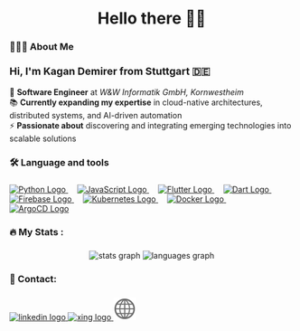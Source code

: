 <h1 align="center">Hello there 👋🏽</h1>

<h3 align="left">👨🏽‍💻  About Me</h3>

###

<p>
  <strong style="font-size: 18px;">Hi, I'm Kagan Demirer from Stuttgart 🇩🇪</strong><br><br>
  🔭 <strong>Software Engineer</strong> at <em>W&W Informatik GmbH, Kornwestheim</em><br>
  📚 <strong>Currently expanding my expertise</strong> in <span>cloud-native architectures, distributed systems, and AI-driven automation</span><br>
  ⚡ <strong>Passionate about</strong> discovering and integrating emerging technologies into scalable solutions<br>
</p>

###

<h3 align="left">🛠 Language and tools</h3>

###

<div align="left">
  <a href="https://www.python.org/" target="_blank">
    <img src="https://cdn.jsdelivr.net/gh/devicons/devicon/icons/python/python-original.svg" height="40" alt="Python Logo" />
  </a>
  <img width="12" />
  <a href="https://www.javascript.com/" target="_blank">
    <img src="https://cdn.jsdelivr.net/gh/devicons/devicon/icons/javascript/javascript-original.svg" height="40" alt="JavaScript Logo" />
  </a>
  <img width="12" />
  <a href="https://flutter.dev/" target="_blank">
    <img src="https://cdn.jsdelivr.net/gh/devicons/devicon/icons/flutter/flutter-original.svg" height="40" alt="Flutter Logo" />
  </a>
  <img width="12" />
  <a href="https://dart.dev/" target="_blank">
    <img src="https://cdn.jsdelivr.net/gh/devicons/devicon/icons/dart/dart-original.svg" height="40" alt="Dart Logo" />
  </a>
  <img width="12" />
  <a href="https://firebase.google.com/" target="_blank">
    <img src="https://cdn.jsdelivr.net/gh/devicons/devicon/icons/firebase/firebase-plain.svg" height="40" alt="Firebase Logo" />
  </a>
  <img width="12" />
  <a href="https://kubernetes.io/" target="_blank">
    <img src="https://cdn.jsdelivr.net/gh/devicons/devicon/icons/kubernetes/kubernetes-plain.svg" height="40" alt="Kubernetes Logo" />
  </a>
  <img width="12" />
  <a href="https://www.docker.com/" target="_blank">
    <img src="https://cdn.jsdelivr.net/gh/devicons/devicon/icons/docker/docker-plain-wordmark.svg" height="40" alt="Docker Logo" />
  </a>
  <img width="12" />
  <a href="https://argo-cd.readthedocs.io/" target="_blank">
    <img src="https://cdn.jsdelivr.net/gh/devicons/devicon/icons/argocd/argocd-original.svg" height="40" alt="ArgoCD Logo" />
  </a>
</div>

###

<h3 align="left">🔥   My Stats :</h3>

###

<div align="center">
  <img src="https://github-readme-stats.vercel.app/api?username=KaganDemirer&hide_title=false&hide_rank=false&show_icons=true&include_all_commits=true&count_private=true&disable_animations=false&theme=dracula&locale=en&hide_border=false&order=1" height="150" alt="stats graph"  />
  <img src="https://github-readme-stats.vercel.app/api/top-langs?username=KaganDemirer&locale=en&hide_title=false&layout=compact&card_width=320&langs_count=5&theme=dracula&hide_border=false&order=2" height="150" alt="languages graph"  />
</div>

###

<h3 align="left">📱 Contact:</h3>

###

<div align="left">
  <a href="https://www.linkedin.com/in/kagandemirer/" target="_blank">
    <img src="https://raw.githubusercontent.com/maurodesouza/profile-readme-generator/master/src/assets/icons/social/linkedin/default.svg" width="52" height="40" alt="linkedin logo"  />
  </a>
<a href="https://www.xing.com/profile/Kagan_Demirer017686" target="_blank">
    <img src="https://www.iconpacks.net/icons/2/free-xing-logo-icon-2447-thumb.png" height="40" alt="xing logo" />
</a>
    <a href="https://kagandemirer.de" target="_blank">
        <img src="images/web.png" alt="web" height="40" />
    </a>

###
